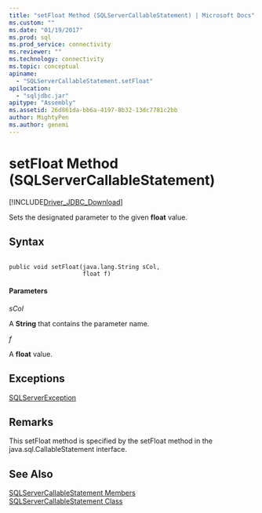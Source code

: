 ```yaml
---
title: "setFloat Method (SQLServerCallableStatement) | Microsoft Docs"
ms.custom: ""
ms.date: "01/19/2017"
ms.prod: sql
ms.prod_service: connectivity
ms.reviewer: ""
ms.technology: connectivity
ms.topic: conceptual
apiname: 
  - "SQLServerCallableStatement.setFloat"
apilocation: 
  - "sqljdbc.jar"
apitype: "Assembly"
ms.assetid: 26d861da-bb6a-4197-8b32-13dc7781c2bb
author: MightyPen
ms.author: genemi
---
```

# setFloat Method (SQLServerCallableStatement)
[!INCLUDE[Driver_JDBC_Download](../../../includes/driver_jdbc_download.md)]

  Sets the designated parameter to the given **float** value.  
  
## Syntax  
  
```  
  
public void setFloat(java.lang.String sCol,  
                     float f)  
```  
  
#### Parameters  
 *sCol*  
  
 A **String** that contains the parameter name.  
  
 *f*  
  
 A **float** value.  
  
## Exceptions  
 [SQLServerException](../../../connect/jdbc/reference/sqlserverexception-class.md)  
  
## Remarks  
 This setFloat method is specified by the setFloat method in the java.sql.CallableStatement interface.  
  
## See Also  
 [SQLServerCallableStatement Members](../../../connect/jdbc/reference/sqlservercallablestatement-members.md)   
 [SQLServerCallableStatement Class](../../../connect/jdbc/reference/sqlservercallablestatement-class.md)  
  
  
